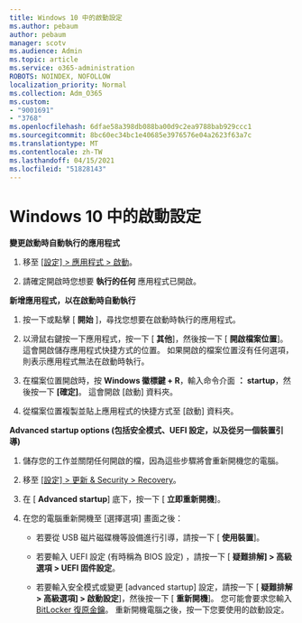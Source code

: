 ```yaml
---
title: Windows 10 中的啟動設定
ms.author: pebaum
author: pebaum
manager: scotv
ms.audience: Admin
ms.topic: article
ms.service: o365-administration
ROBOTS: NOINDEX, NOFOLLOW
localization_priority: Normal
ms.collection: Adm_O365
ms.custom:
- "9001691"
- "3768"
ms.openlocfilehash: 6dfae58a398db088ba00d9c2ea9788bab929ccc1
ms.sourcegitcommit: 8bc60ec34bc1e40685e3976576e04a2623f63a7c
ms.translationtype: MT
ms.contentlocale: zh-TW
ms.lasthandoff: 04/15/2021
ms.locfileid: "51828143"
---
```

# <a name="startup-settings-in-windows-10"></a>Windows 10 中的啟動設定

**變更啟動時自動執行的應用程式**

1. 移至 [ [設定] > 應用程式 > 啟動](ms-settings:startupapps?activationSource=GetHelp)。

2. 請確定開啟時您想要 **執行的任何** 應用程式已開啟。

**新增應用程式，以在啟動時自動執行**

1. 按一下或點擊 [ **開始** ]，尋找您想要在啟動時執行的應用程式。

2. 以滑鼠右鍵按一下應用程式，按一下 [ **其他**]，然後按一下 [ **開啟檔案位置**]。 這會開啟儲存應用程式快捷方式的位置。 如果開啟的檔案位置沒有任何選項，則表示應用程式無法在啟動時執行。

3. 在檔案位置開啟時，按 **Windows 徽標鍵 + R**，輸入命令介面 **： startup**，然後按一下 **[確定]**。 這會開啟 [啟動] 資料夾。

4. 從檔案位置複製並貼上應用程式的快捷方式至 [啟動] 資料夾。

**Advanced startup options (包括安全模式、UEFI 設定，以及從另一個裝置引導)**

1. 儲存您的工作並關閉任何開啟的檔，因為這些步驟將會重新開機您的電腦。

2. 移至 [ [設定] > 更新 & Security > Recovery](ms-settings:recovery?activationSource=GetHelp)。

3. 在 [ **Advanced startup**] 底下，按一下 [ **立即重新開機**]。 

4. 在您的電腦重新開機至 [選擇選項] 畫面之後：

    - 若要從 USB 磁片磁碟機等設備進行引導，請按一下 [ **使用裝置**]。

    - 若要輸入 UEFI 設定 (有時稱為 BIOS 設定) ，請按一下 [ **疑難排解] > 高級選項 > UEFI 固件設定**。 

    - 若要輸入安全模式或變更 [advanced startup] 設定，請按一下 [ **疑難排解 > 高級選項] > 啟動設定**]，然後按一下 [ **重新開機**]。 您可能會要求您輸入 [BitLocker 復原金鑰](https://support.microsoft.com/help/4026181/windows-10-find-my-bitlocker-recovery-key)。 重新開機電腦之後，按一下您要使用的啟動設定。